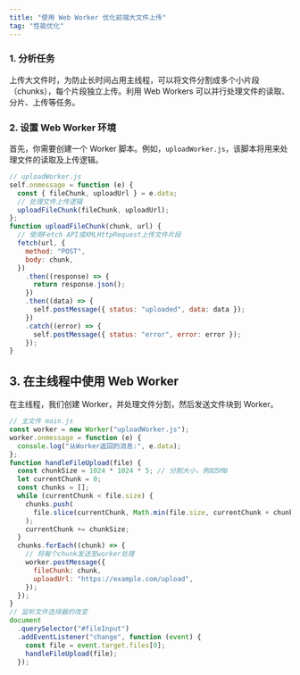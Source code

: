 ```yaml
---
title: "使用 Web Worker 优化前端大文件上传"
tag: "性能优化"
---
```


### 1\. 分析任务

上传大文件时，为防止长时间占用主线程，可以将文件分割成多个小片段（chunks），每个片段独立上传。利用 Web Workers 可以并行处理文件的读取、分片、上传等任务。

### 2\. 设置 Web Worker 环境

首先，你需要创建一个 Worker 脚本。例如，`uploadWorker.js`，该脚本将用来处理文件的读取及上传逻辑。

```js
// uploadWorker.js
self.onmessage = function (e) {
  const { fileChunk, uploadUrl } = e.data;
  // 处理文件上传逻辑
  uploadFileChunk(fileChunk, uploadUrl);
};
function uploadFileChunk(chunk, url) {
  // 使用Fetch API或XMLHttpRequest上传文件片段
  fetch(url, {
    method: "POST",
    body: chunk,
  })
    .then((response) => {
      return response.json();
    })
    .then((data) => {
      self.postMessage({ status: "uploaded", data: data });
    })
    .catch((error) => {
      self.postMessage({ status: "error", error: error });
    });
}
```

## 3\. 在主线程中使用 Web Worker

在主线程，我们创建 Worker，并处理文件分割，然后发送文件块到 Worker。

```js
// 主文件 main.js
const worker = new Worker("uploadWorker.js");
worker.onmessage = function (e) {
  console.log("从Worker返回的消息:", e.data);
};
function handleFileUpload(file) {
  const chunkSize = 1024 * 1024 * 5; // 分割大小，例如5MB
  let currentChunk = 0;
  const chunks = [];
  while (currentChunk < file.size) {
    chunks.push(
      file.slice(currentChunk, Math.min(file.size, currentChunk + chunkSize))
    );
    currentChunk += chunkSize;
  }
  chunks.forEach((chunk) => {
    // 将每个chunk发送至worker处理
    worker.postMessage({
      fileChunk: chunk,
      uploadUrl: "https://example.com/upload",
    });
  });
}
// 监听文件选择器的改变
document
  .querySelector("#fileInput")
  .addEventListener("change", function (event) {
    const file = event.target.files[0];
    handleFileUpload(file);
  });
```
